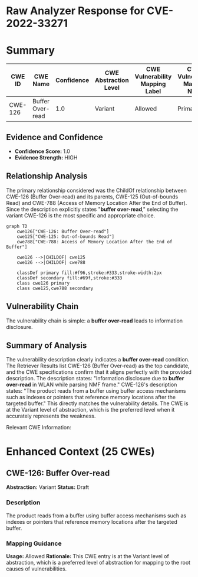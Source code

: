 # Raw Analyzer Response for CVE-2022-33271

# Summary
| CWE ID | CWE Name | Confidence | CWE Abstraction Level | CWE Vulnerability Mapping Label | CWE-Vulnerability Mapping Notes |
|---|---|---|---|---|---|
| CWE-126 | Buffer Over-read | 1.0 | Variant | Allowed | Primary CWE |

## Evidence and Confidence

*   **Confidence Score:** 1.0
*   **Evidence Strength:** HIGH

## Relationship Analysis
The primary relationship considered was the ChildOf relationship between CWE-126 (Buffer Over-read) and its parents, CWE-125 (Out-of-bounds Read) and CWE-788 (Access of Memory Location After the End of Buffer). Since the description explicitly states "**buffer over-read**," selecting the variant CWE-126 is the most specific and appropriate choice.

```mermaid
graph TD
    cwe126["CWE-126: Buffer Over-read"]
    cwe125["CWE-125: Out-of-bounds Read"]
    cwe788["CWE-788: Access of Memory Location After the End of Buffer"]
    
    cwe126 -->|CHILDOF| cwe125
    cwe126 -->|CHILDOF| cwe788
    
    classDef primary fill:#f96,stroke:#333,stroke-width:2px
    classDef secondary fill:#69f,stroke:#333
    class cwe126 primary
    class cwe125,cwe788 secondary
```

## Vulnerability Chain
The vulnerability chain is simple: a **buffer over-read** leads to information disclosure.

## Summary of Analysis
The vulnerability description clearly indicates a **buffer over-read** condition. The Retriever Results list CWE-126 (Buffer Over-read) as the top candidate, and the CWE specifications confirm that it aligns perfectly with the provided description. The description states: "Information disclosure due to **buffer over-read** in WLAN while parsing NMF frame." CWE-126's description states: "The product reads from a buffer using buffer access mechanisms such as indexes or pointers that reference memory locations after the targeted buffer." This directly matches the vulnerability details. The CWE is at the Variant level of abstraction, which is the preferred level when it accurately represents the weakness.

Relevant CWE Information:

# Enhanced Context (25 CWEs)

## CWE-126: Buffer Over-read
**Abstraction:** Variant
**Status:** Draft

### Description
The product reads from a buffer using buffer access mechanisms such as indexes or pointers that reference memory locations after the targeted buffer.

### Mapping Guidance
**Usage:** Allowed
**Rationale:** This CWE entry is at the Variant level of abstraction, which is a preferred level of abstraction for mapping to the root causes of vulnerabilities.
